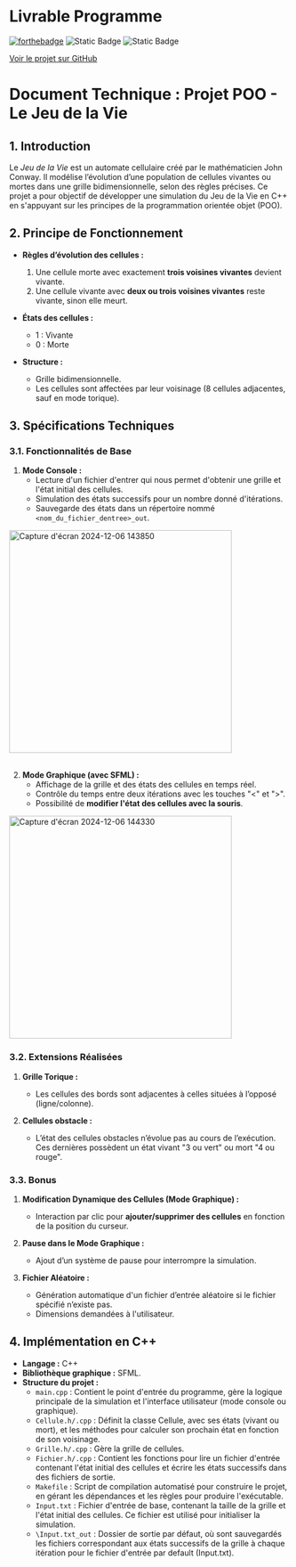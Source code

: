 # Livrable Programme

[![forthebadge](https://forthebadge.com/images/badges/made-with-c-plus-plus.svg)](https://forthebadge.com)
![Static Badge](https://img.shields.io/badge/header-0002E1)
![Static Badge](https://img.shields.io/badge/Makefile-E18700)


[Voir le projet sur GitHub](https://github.com/Lucacist/jeu-de-Conway-projet)


# **Document Technique : Projet POO - Le Jeu de la Vie**

## **1. Introduction**
Le *Jeu de la Vie* est un automate cellulaire créé par le mathématicien John Conway. Il modélise l’évolution d’une population de cellules vivantes ou mortes dans une grille bidimensionnelle, selon des règles précises. Ce projet a pour objectif de développer une simulation du Jeu de la Vie en C++ en s'appuyant sur les principes de la programmation orientée objet (POO).

## **2. Principe de Fonctionnement**
- **Règles d’évolution des cellules :**
  1. Une cellule morte avec exactement **trois voisines vivantes** devient vivante.
  2. Une cellule vivante avec **deux ou trois voisines vivantes** reste vivante, sinon elle meurt.

- **États des cellules :**
  - 1 : Vivante
  - 0 : Morte

- **Structure :**
  - Grille bidimensionnelle.
  - Les cellules sont affectées par leur voisinage (8 cellules adjacentes, sauf en mode torique).

## **3. Spécifications Techniques**
### **3.1. Fonctionnalités de Base**
1. **Mode Console :**
   - Lecture d'un fichier d'entrer qui nous permet d'obtenir une grille et l'état initial des cellules.
   - Simulation des états successifs pour un nombre donné d'itérations.
   - Sauvegarde des états dans un répertoire nommé `<nom_du_fichier_dentree>_out`.
<img style="width:400px;" alt="Capture d'écran 2024-12-06 143850" src="https://github.com/user-attachments/assets/30dbaa17-e091-4d56-a4ca-13f2066b3b0f">
<br>
<br>

2. **Mode Graphique (avec SFML) :**
   - Affichage de la grille et des états des cellules en temps réel.
   - Contrôle du temps entre deux itérations avec les touches "<" et ">".
   - Possibilité de **modifier l'état des cellules avec la souris**.
<img width="400" alt="Capture d'écran 2024-12-06 144330" src="https://github.com/user-attachments/assets/3f1c7202-4596-4429-9ac7-7563f1d5c524">

### **3.2. Extensions Réalisées**
1. **Grille Torique :**
   - Les cellules des bords sont adjacentes à celles situées à l’opposé (ligne/colonne).
     
2. **Cellules obstacle :**
   - L’état des cellules obstacles n’évolue pas au cours de l’exécution. Ces dernières possèdent un état vivant "3 ou vert" ou mort "4 ou rouge". 

### **3.3. Bonus**
1. **Modification Dynamique des Cellules (Mode Graphique) :**
   - Interaction par clic pour **ajouter/supprimer des cellules** en fonction de la position du curseur.

2. **Pause dans le Mode Graphique :**
   - Ajout d’un système de pause pour interrompre la simulation.

3. **Fichier Aléatoire :**
   - Génération automatique d'un fichier d’entrée aléatoire si le fichier spécifié n’existe pas.
   - Dimensions demandées à l'utilisateur.

## **4. Implémentation en C++**
- **Langage :** C++
- **Bibliothèque graphique :** SFML.
- **Structure du projet :**
   - `main.cpp` : Contient le point d'entrée du programme, gère la logique principale de la simulation et l'interface utilisateur (mode console ou graphique).  
   - `Cellule.h/.cpp` : Définit la classe Cellule, avec ses états (vivant ou mort), et les méthodes pour calculer son prochain état en fonction de son voisinage.  
   - `Grille.h/.cpp` : Gère la grille de cellules. 
   - `Fichier.h/.cpp` : Contient les fonctions pour lire un fichier d'entrée contenant l'état initial des cellules et écrire les états successifs dans des fichiers de sortie.  
   - `Makefile` : Script de compilation automatisé pour construire le projet, en gérant les dépendances et les règles pour produire l'exécutable.  
   - `Input.txt` : Fichier d'entrée de base, contenant la taille de la grille et l'état initial des cellules. Ce fichier est utilisé pour initialiser la simulation.  
   - `\Input.txt_out` : Dossier de sortie par défaut, où sont sauvegardés les fichiers correspondant aux états successifs de la grille à chaque itération pour le fichier d'entrée par default (Input.txt).  
